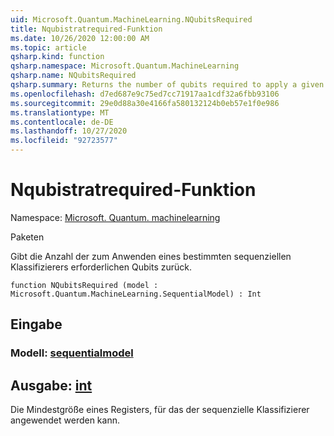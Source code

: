 ```yaml
---
uid: Microsoft.Quantum.MachineLearning.NQubitsRequired
title: Nqubistratrequired-Funktion
ms.date: 10/26/2020 12:00:00 AM
ms.topic: article
qsharp.kind: function
qsharp.namespace: Microsoft.Quantum.MachineLearning
qsharp.name: NQubitsRequired
qsharp.summary: Returns the number of qubits required to apply a given sequential classifier.
ms.openlocfilehash: d7ed687e9c75ed7cc71917aa1cdf32a6fbb93106
ms.sourcegitcommit: 29e0d88a30e4166fa580132124b0eb57e1f0e986
ms.translationtype: MT
ms.contentlocale: de-DE
ms.lasthandoff: 10/27/2020
ms.locfileid: "92723577"
---
```

# <a name="nqubitsrequired-function"></a>Nqubistratrequired-Funktion

Namespace: [Microsoft. Quantum. machinelearning](xref:Microsoft.Quantum.MachineLearning)

Paketen [](https://nuget.org/packages/)


Gibt die Anzahl der zum Anwenden eines bestimmten sequenziellen Klassifizierers erforderlichen Qubits zurück.

```qsharp
function NQubitsRequired (model : Microsoft.Quantum.MachineLearning.SequentialModel) : Int
```


## <a name="input"></a>Eingabe

### <a name="model--sequentialmodel"></a>Modell: [sequentialmodel](xref:Microsoft.Quantum.MachineLearning.SequentialModel)





## <a name="output--int"></a>Ausgabe: [int](xref:microsoft.quantum.lang-ref.int)

Die Mindestgröße eines Registers, für das der sequenzielle Klassifizierer angewendet werden kann.
